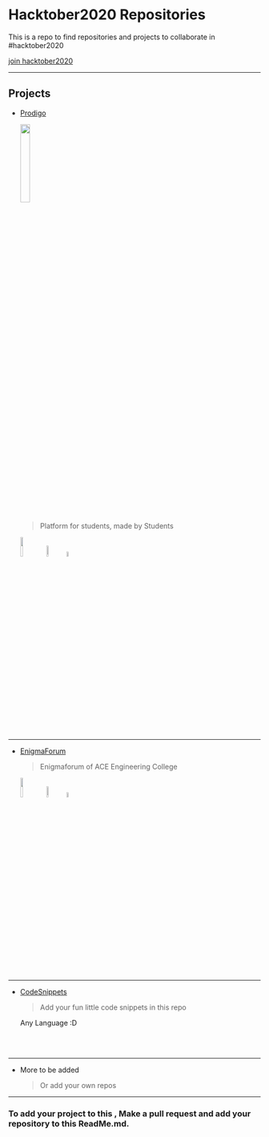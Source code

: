 # Hacktober2020 Repositories
This is a repo to find repositories and projects to
collaborate in #hacktober2020

  [join hacktober2020](https://hacktoberfest.digitalocean.com/)


<hr>

## Projects

* [Prodigo](https://github.com/Prodigo-live/prodigo-server) 

    [<img src="https://images.squarespace-cdn.com/content/v1/5b11b64125bf02fdde90663a/1527898861052-TVVD9DO7FK3YQV37GK31/ke17ZwdGBToddI8pDm48kPGHCmdEuDVllAdzL7xM7OxZw-zPPgdn4jUwVcJE1ZvWQUxwkmyExglNqGp0IvTJZUJFbgE-7XRK3dMEBRBhUpyzorRYpSuI1QCKuYWJsZxMGWkkNP4-spN_NRwwEFqVwPzJYUtQepn4ZOWE62R4wIk/QmbhYr7REgoRwBWdsXdoz6714Xws3vgLge6M6H7xGKn3jk.png" width="20%">](https://discord.gg/uQbWjsc)

    > Platform for students, made by Students
    
    <img src="https://www.python.org/static/community_logos/python-logo-generic.svg" width=10%>

    <img src="https://www.djangoproject.com/m/img/logos/django-logo-negative.png" width=7.5%>

    <img src="https://upload.wikimedia.org/wikipedia/commons/thumb/6/61/HTML5_logo_and_wordmark.svg/1200px-HTML5_logo_and_wordmark.svg.png" width=5%>

<hr>


* [EnigmaForum](https://github.com/theenigmacodex/Enigmaforum)

    > Enigmaforum of ACE Engineering College 

    <img src="https://www.python.org/static/community_logos/python-logo-generic.svg" width=10%>

    <img src="https://www.djangoproject.com/m/img/logos/django-logo-negative.png" width=7.5%>

    <img src="https://upload.wikimedia.org/wikipedia/commons/thumb/6/61/HTML5_logo_and_wordmark.svg/1200px-HTML5_logo_and_wordmark.svg.png" width=5%>

<hr>


* [CodeSnippets](https://github.com/EnigmaCodex-ACE/StudentCodeSnippets)

    > Add your fun little code snippets in this repo

    Any Language :D

    <br>
    <br>

<hr>


* More to be added 
    > Or add your own repos 


<hr>

### To add your project to this , Make a pull request and add your repository to this ReadMe.md.
